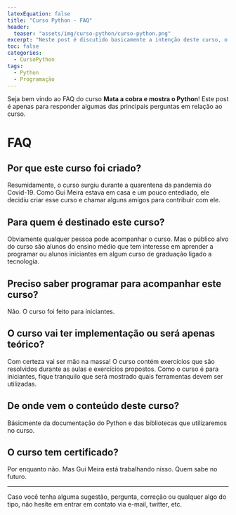```yaml
---
latexEquation: false
title: "Curso Python - FAQ"
header:
  teaser: "assets/img/curso-python/curso-python.png"
excerpt: "Neste post é discutido basicamente a intenção deste curso, o porque de sua existência, o escopo, pré-requisitos etc. Várias perguntas são respondidas no FAQ"
toc: false
categories:
  - CursoPython
tags:
  - Python
  - Programação
---
```


Seja bem vindo ao FAQ do curso **Mata a cobra e mostra o Python**! Este post é apenas para responder algumas das principais perguntas em relação ao curso.

# FAQ

## Por que este curso foi criado?
Resumidamente, o curso surgiu durante a quarentena da pandemia do Covid-19. Como Gui Meira estava em casa e um pouco entediado, ele decidiu criar esse curso e chamar alguns amigos para contribuir com ele. 

## Para quem é destinado este curso?
Obviamente qualquer pessoa pode acompanhar o curso. Mas o público alvo do curso são alunos do ensino médio que tem interesse em aprender a programar ou alunos iniciantes em algum curso de graduação ligado a tecnologia.

## Preciso saber programar para acompanhar este curso?
Não. O curso foi feito para iniciantes.

## O curso vai ter implementação ou será apenas teórico?
Com certeza vai ser mão na massa! O curso contém exercícios que são resolvidos durante as aulas e exercícios propostos. Como o curso é para iniciantes, fique tranquilo que será mostrado quais ferramentas devem ser utilizadas.


## De onde vem o conteúdo deste curso?
Básicmente da documentação do Python e das bibliotecas que utilizaremos no curso.

## O curso tem certificado?
Por enquanto não. Mas Gui Meira está trabalhando nisso. Quem sabe no futuro.

____

Caso você tenha alguma sugestão, pergunta, correção ou qualquer algo do tipo, não hesite em entrar em contato via e-mail, twitter, etc.


